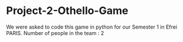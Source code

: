 # Project-2-Othello-Game
We were asked to code this game in python for our Semester 1 in Efrei PARIS. Number of people in the team : 2
